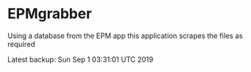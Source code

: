 # EPMgrabber
Using a database from the EPM app this application scrapes the files as required


Latest backup: Sun Sep 1 03:31:01 UTC 2019

